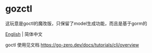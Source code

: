 # gozctl
这玩意是goctl的魔改版，只保留了model生成功能，而且是基于gorm的

[English](readme.md) | 简体中文

goctl 使用见文档 https://go-zero.dev/docs/tutorials/cli/overview
